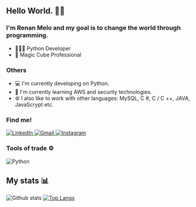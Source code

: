 ## Hello World.  👋😊

### I'm Renan Melo and my goal is to change the world through programming.

- 👩🏾‍💻 Python Developer
- 🎲 Magic Cube Professional
### Others
- 💻 I'm currently developing on Python.
- 🧠 I'm currently learning AWS and security technologies.
- ⚙️ I also like to work with other languages: MySQL, C #, C / C ++, JAVA, JavaScrypt etc.

### Find me!

<p>
  <a href="https://www.linkedin.com/in/renan-melo-6915b0199/">
    <img alt = "LinkedIn" src = "https://img.shields.io/badge/linkedin%20-%230077B5.svg?&style=for-the-badge&logo=linkedin&logoColor=white" />
  </a>

   <a href="mailto:renan.melogn@gmail.com">
      <img alt = "Gmail" src = "https://img.shields.io/badge/Gmail-D14836?style=for-the-badge&logo=gmail&logoColor=white" />
  </a>

  <a href="https://www.instagram.com/orenanmelo/">
    <img alt = "Instagram" src = "https://img.shields.io/badge/Instagram%20-%23E4405F.svg?&style=for-the-badge&logo=Instagram&logoColor=white" />
  </a>
</p>

### Tools of trade ⚙️
<p>
  <img alt="Python" src="https://img.shields.io/badge/python-%23FA7343.svg?&style=for-the-badge&logo=swift&logoColor=white"/>
</p>

## My stats :bar_chart: 
![Github stats](https://github-readme-stats.vercel.app/api?username=orenanmelo&count_private=true&hide=issues&show_icons=true)
[![Top Langs](https://github-readme-stats.vercel.app/api/top-langs/?username=orenanmelo&layout=compact)](https://github.com/anuraghazra/github-readme-stats)
